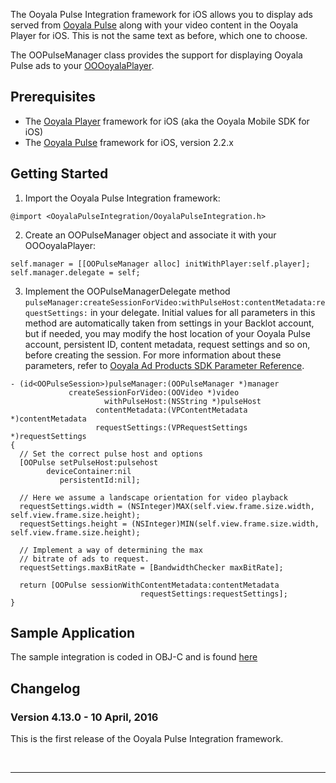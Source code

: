 The Ooyala Pulse Integration framework for iOS allows you to display ads served from [Ooyala Pulse](http://www.ooyala.com/products/video-advertising) along with your video content in the Ooyala Player for iOS. This is not the same text as before, which one to choose.

The OOPulseManager class provides the support for displaying Ooyala Pulse ads to your [OOOoyalaPlayer](http://apidocs.ooyala.com/ios_mobilesdk/class_o_o_ooyala_player.html).

## Prerequisites

- The [Ooyala Player](http://support.ooyala.com/resources/mobile-and-client-sdks) framework for iOS (aka the Ooyala Mobile SDK for iOS)
- The [Ooyala Pulse](http://support.ooyala.com/resources/mobile-and-client-sdks) framework for iOS, version 2.2.x

## Getting Started

1. Import the Ooyala Pulse Integration framework:
```
@import <OoyalaPulseIntegration/OoyalaPulseIntegration.h>
```

2. Create an OOPulseManager object and associate it with your OOOoyalaPlayer:
```
self.manager = [[OOPulseManager alloc] initWithPlayer:self.player];
self.manager.delegate = self;
```

3. Implement the OOPulseManagerDelegate method `pulseManager:createSessionForVideo:withPulseHost:contentMetadata:requestSettings:` in your delegate. Initial values for all parameters in this method are automatically taken from settings in your Backlot account, but if needed, you may modify the host location of your Ooyala Pulse account, persistent ID, content metadata, request settings and so on, before creating the session. For more information about these parameters, refer to [Ooyala Ad Products SDK Parameter Reference](http://support.ooyala.com/developers/ad-documentation/oadtech/ad_serving/dg/integration_sdk_parameter.html).
```
- (id<OOPulseSession>)pulseManager:(OOPulseManager *)manager
             createSessionForVideo:(OOVideo *)video
                     withPulseHost:(NSString *)pulseHost
                   contentMetadata:(VPContentMetadata *)contentMetadata
                   requestSettings:(VPRequestSettings *)requestSettings
{
  // Set the correct pulse host and options
  [OOPulse setPulseHost:pulsehost
        deviceContainer:nil
           persistentId:nil];

  // Here we assume a landscape orientation for video playback
  requestSettings.width = (NSInteger)MAX(self.view.frame.size.width, self.view.frame.size.height);
  requestSettings.height = (NSInteger)MIN(self.view.frame.size.width, self.view.frame.size.height);

  // Implement a way of determining the max
  // bitrate of ads to request.
  requestSettings.maxBitRate = [BandwidthChecker maxBitRate];

  return [OOPulse sessionWithContentMetadata:contentMetadata
                             requestSettings:requestSettings];
}
```

## Sample Application

The sample integration is coded in OBJ-C and is found [here](https://github.com/ooyala/ios-sample-apps/tree/stable/PulseSampleApp)

## Changelog

### Version 4.13.0 - 10 April, 2016

This is the first release of the Ooyala Pulse Integration framework.

<br><hr>
